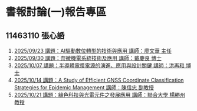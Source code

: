 書報討論(一)報告專區
===
11463110 張心䛡
---
1. [2025/09/23 講題：AI驅動數位轉型的技術與應用 講師：廖文華 主任](20250923/README.md)  
2. [2025/09/30 講題：奈微機電系統技術及應用 講師：戴慶良 博士](20250930/README.md) 
3. [2025/10/07 講題：半導體電漿電源的演進、應用與設計關鍵 講師：洪再和 博士](20251007/README.md) 
4. [2025/10/14 講題：A Study of Efficient GNSS Coordinate Classification Strategies for Epidemic Management 講師：陳信忠 副教授](20251014/README.md) 
5. [2025/10/21 講題：綠色科技與光電元件之發展應用 講師：聯合大學 楊勝州 教授](20251021/README.md) 